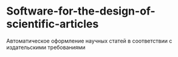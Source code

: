 # Software-for-the-design-of-scientific-articles
Автоматическое оформление научных статей в соответствии с издательскими требованиями
